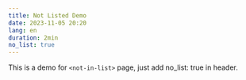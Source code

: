 ```yaml
---
title: Not Listed Demo
date: 2023-11-05 20:20
lang: en
duration: 2min
no_list: true
---
```


This is a demo for `<not-in-list>` page, just add no_list: true in header.

